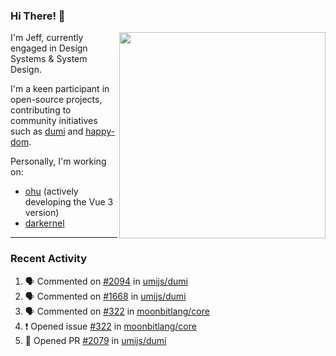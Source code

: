 ### Hi There! 👋

[<img src="https://github-contribution-stats.vercel.app/api/?username=jeffwcx" align="right" width="330" />](https://github.com/jeffwcx)

I'm Jeff, currently engaged in Design Systems & System Design.

I'm a keen participant in open-source projects, contributing to community initiatives such as [dumi](https://github.com/umijs/dumi) and [happy-dom](https://github.com/capricorn86/happy-dom).

Personally, I'm working on: 
+ [ohu](https://github.com/jeffwcx/ohu-mobile) (actively developing the Vue 3 version)
+ [darkernel](https://github.com/darkernel)


----

### Recent Activity

<!--START_SECTION:activity-->
1. 🗣 Commented on [#2094](https://github.com/umijs/dumi/issues/2094#issuecomment-2084737094) in [umijs/dumi](https://github.com/umijs/dumi)
2. 🗣 Commented on [#1668](https://github.com/umijs/dumi/issues/1668#issuecomment-2082291491) in [umijs/dumi](https://github.com/umijs/dumi)
3. 🗣 Commented on [#322](https://github.com/moonbitlang/core/issues/322#issuecomment-2080349660) in [moonbitlang/core](https://github.com/moonbitlang/core)
4. ❗ Opened issue [#322](https://github.com/moonbitlang/core/issues/322) in [moonbitlang/core](https://github.com/moonbitlang/core)
5. 💪 Opened PR [#2079](https://github.com/umijs/dumi/pull/2079) in [umijs/dumi](https://github.com/umijs/dumi)
<!--END_SECTION:activity-->
